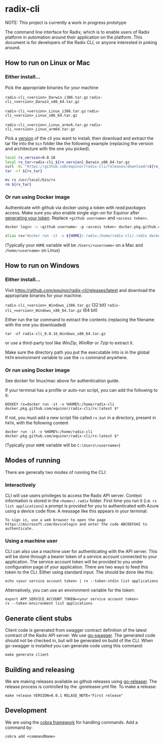 # radix-cli

NOTE: This project is currently a work in progress prototype

The command line interface for Radix, which is to enable users of Radix platform in automation around their application on the platform. This document is for developers of the Radix CLI, or anyone interested in poking around.

## How to run on Linux or Mac

### Either install...

Pick the appropriate binaries for your machine

`radix-cli_<version>_Darwin_i386.tar.gz` `radix-cli_<version>_Darwin_x86_64.tar.gz`

`radix-cli_<version>_Linux_i386.tar.gz` `radix-cli_<version>_Linux_x86_64.tar.gz`

`radix-cli_<version>_Linux_armv6.tar.gz` `radix-cli_<version>_Linux_arm64.tar.gz`

Pick a [version](https://github.com/equinor/radix-cli/releases) of the cli you want to install, then download and extract the tar file into the `bin` folder like the following example (replacing the version and architecture with the one you picked).

```bash
local rx_version=0.0.16
local rx_tar=radix-cli_${rx_version}_Darwin_x86_64.tar.gz
curl -OL "https://github.com/equinor/radix-cli/releases/download/v${rx_version}/${rx_tar}"
tar -xf ${rx_tar}

mv rx /usr/local/bin/rx
rm ${rx_tar}
```

### Or run using Docker image

Authenticate with github via docker using a token with *read:packages* access. Make sure you also enable single sign-on for Equinor after [generating your token](https://github.com/settings/tokens). Replace `<github username>` and `<access token>`.
```bash
docker login -u <github username> -p <access token> docker.pkg.github.com

alias rx="docker run -it -v ${HOME}/.radix:/home/radix-cli/.radix docker.pkg.github.com/equinor/radix-cli/rx:latest"
```

(Typically your `HOME` variable will be `/Users/<username>` on a Mac and `/home/<username>` on Linux)

## How to run on Windows

### Either install...

Visit https://github.com/equinor/radix-cli/releases/latest and download the appropriate binaries for your machine.

`radix-cli_<version>_Windows_i386.tar.gz` (32 bit)
`radix-cli_<version>_Windows_x86_64.tar.gz` (64 bit)

Either run the tar command to extract the contents (replacing the filename with the one you downloaded)
```batch
tar -xf radix-cli_0.0.16_Windows_x86_64.tar.gz
```

or use a third-party tool like *WinZip*, *WinRar* or *7zip* to extract it.

Make sure the directory path you put the executable into is in the global `PATH` environment variable to use the `rx` command anywhere.


### Or run using Docker image

See docker for linux/mac above for authentication guide.

If your terminal has a profile or auto-run script, you can add the following to it:
```batch
DOSKEY rx=docker run -it -v %HOME%:/home/radix-cli docker.pkg.github.com/equinor/radix-cli/rx:latest $*
```

If not, you must add a new script file called `rx.bat` in a directory, present in `PATH`, with the following content
```batch
docker run -it -v %HOME%:/home/radix-cli docker.pkg.github.com/equinor/radix-cli/rx:latest $*
```

(Typically your `HOME` variable will be `C:\Users\<username>`)

## Modes of running

There are generally two modes of running the CLI:

### Interactively

CLI will use users privileges to access the Radix API server. Context information is stored in the `<home>/.radix` folder. First time you run it (i.e. `rx list applications`) a prompt is provided for you to authenticated with Azure using a device code flow. A message like this appears in your terminal:

`To sign in, use a web browser to open the page https://microsoft.com/devicelogin and enter the code ABCDEFGHI to authenticate.`

### Using a machine user

CLI can also use a machine user for authenticating with the API server. This will be done through a bearer token of a service account connected to your application. The service account token will be provided to you under configuration page of your application. There are two ways to feed this token to the CLI. Either using standard input. The should be done like this:

`echo <your service account token> | rx --token-stdin list applications`

Alternatively, you can use an environment variable for the token:

```
export APP_SERVICE_ACCOUNT_TOKEN=<your service account token>
rx --token-environment list applications
```

## Generate client stubs

Client code is generated from swagger contract definition of the latest contract of the Radix API server. We use [go-swagger](https://github.com/go-swagger/go-swagger/blob/master/docs/install.md). The generated code should not be checked in, but will be generated on build of the CLI. When go-swagger is installed you can generate code using this command:

```
make generate client
```

## Building and releasing

We are making releases available as github releases using [go-releaser](https://goreleaser.com/). The release process is controlled by the .goreleaser.yml file. To make a release:

```
make release VERSION=0.0.1 RELASE_NOTE="First release"
```

## Development

We are using the [cobra framework](https://github.com/spf13/cobra) for handling commands. Add a command by:

```
cobra add <commandName>
```
